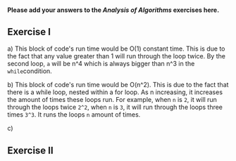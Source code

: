 #### Please add your answers to the ***Analysis of  Algorithms*** exercises here.

## Exercise I

a) This block of code's run time would be O(1) constant time. This is due to the fact that any value greater than 1 will run through the loop twice. By the second loop, `a` will be n^4 which is always bigger than n^3 in the `while`condition. 


b) This block of code's run time would be O(n^2). This is due to the fact that there is a while loop, nested within a for loop. As n increasing, it increases the amount of times these loops run. For example, when `n` is `2`, it will run through the loops twice `2^2`, when `n` is `3`, it will run through the loops three times `3^3`. It runs the loops `n` amount of times.


c)

## Exercise II


